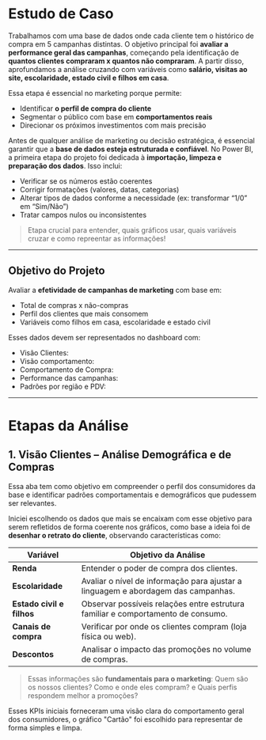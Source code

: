 # Estudo de Caso

Trabalhamos com uma base de dados onde cada cliente tem o histórico de compra em 5 campanhas distintas. O objetivo principal foi **avaliar a performance geral das campanhas**, começando pela identificação de **quantos clientes compraram x quantos não compraram**. A partir disso, aprofundamos a análise cruzando com variáveis como **salário, visitas ao site, escolaridade, estado civil e filhos em casa**.

Essa etapa é essencial no marketing porque permite:

- Identificar **o perfil de compra do cliente**
- Segmentar o público com base em **comportamentos reais**
- Direcionar os próximos investimentos com mais precisão


Antes de qualquer análise de marketing ou decisão estratégica, é essencial garantir que a **base de dados esteja estruturada e confiável**. No Power BI, a primeira etapa do projeto foi dedicada à **importação, limpeza e preparação dos dados**. Isso inclui:

- Verificar se os números estão coerentes
- Corrigir formatações (valores, datas, categorias)
- Alterar tipos de dados conforme a necessidade (ex: transformar “1/0” em “Sim/Não”)
- Tratar campos nulos ou inconsistentes

> Etapa crucial para entender, quais gráficos usar, quais variáveis cruzar e como repreentar as informações!



---

## Objetivo do Projeto

Avaliar a **efetividade de campanhas de marketing** com base em:
- Total de compras x não-compras
- Perfil dos clientes que mais consomem
- Variáveis como filhos em casa, escolaridade e estado civil

Esses dados devem ser representados no dashboard com:
- Visão Clientes:
- Visão comportamento:
- Comportamento de Compra:
- Performance das campanhas:
- Padrões por região e PDV:

  
---

# Etapas da Análise

## 1. Visão Clientes – Análise Demográfica e de Compras

Essa aba tem como objetivo em compreender o perfil dos consumidores da base e identificar padrões comportamentais e demográficos que pudessem ser relevantes.

Iniciei escolhendo os dados que mais se encaixam com esse objetivo para serem refletidos de forma coerente nos gráficos, como base a ideia foi de **desenhar o retrato do cliente**, observando características como:

| Variável              | Objetivo da Análise                                                                 |
|-----------------------|-------------------------------------------------------------------------------------|
| **Renda**             | Entender o poder de compra dos clientes.                                           |
| **Escolaridade**      | Avaliar o nível de informação para ajustar a linguagem e abordagem das campanhas.  |
| **Estado civil e filhos** | Observar possíveis relações entre estrutura familiar e comportamento de consumo.   |
| **Canais de compra**  | Verificar por onde os clientes compram (loja física ou web).                       |
| **Descontos**         | Analisar o impacto das promoções no volume de compras.                             |


> Essas informações são **fundamentais para o marketing**: Quem são os nossos clientes? Como e onde eles compram? e Quais perfis respondem melhor a promoções?

Esses KPIs iniciais forneceram uma visão clara do comportamento geral dos consumidores, o gráfico "Cartão" foi escolhido para representar de forma simples e limpa.






